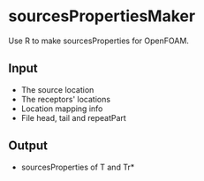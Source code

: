 # sourcesPropertiesMaker
Use R to make sourcesProperties for OpenFOAM.  
## Input
* The source location  
* The receptors' locations  
* Location mapping info  
* File head, tail and repeatPart  
## Output
* sourcesProperties of T and Tr*
